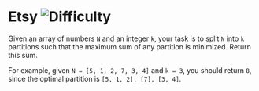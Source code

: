 # Etsy ![Difficulty](https://img.shields.io/badge/-MEDIUM-yellow)
	
Given an array of numbers `N` and an integer `k`, your task is to split `N` into `k` partitions such that the maximum sum of any partition is minimized. Return this sum.
	
For example, given `N = [5, 1, 2, 7, 3, 4]` and `k = 3`, you should return `8`, since the optimal partition is `[5, 1, 2], [7], [3, 4]`.
	
